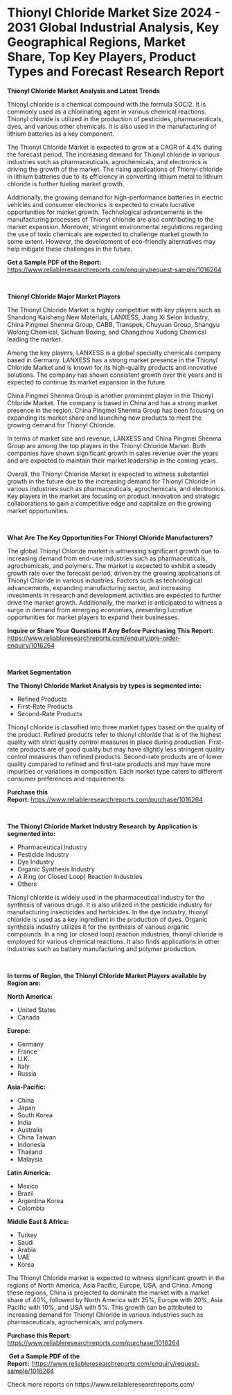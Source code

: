 <p><h1>Thionyl Chloride Market Size 2024 - 2031 Global Industrial Analysis, Key Geographical Regions, Market Share, Top Key Players, Product Types and Forecast Research Report</h1></p><p><strong>Thionyl Chloride Market Analysis and Latest Trends</strong></p>
<p><p>Thionyl chloride is a chemical compound with the formula SOCl2. It is commonly used as a chlorinating agent in various chemical reactions. Thionyl chloride is utilized in the production of pesticides, pharmaceuticals, dyes, and various other chemicals. It is also used in the manufacturing of lithium batteries as a key component.</p><p>The Thionyl Chloride Market is expected to grow at a CAGR of 4.4% during the forecast period. The increasing demand for Thionyl chloride in various industries such as pharmaceuticals, agrochemicals, and electronics is driving the growth of the market. The rising applications of Thionyl chloride in lithium batteries due to its efficiency in converting lithium metal to lithium chloride is further fueling market growth.</p><p>Additionally, the growing demand for high-performance batteries in electric vehicles and consumer electronics is expected to create lucrative opportunities for market growth. Technological advancements in the manufacturing processes of Thionyl chloride are also contributing to the market expansion. Moreover, stringent environmental regulations regarding the use of toxic chemicals are expected to challenge market growth to some extent. However, the development of eco-friendly alternatives may help mitigate these challenges in the future.</p></p>
<p><strong>Get a Sample PDF of the Report:&nbsp;</strong> <a href="https://www.reliableresearchreports.com/enquiry/request-sample/1016264">https://www.reliableresearchreports.com/enquiry/request-sample/1016264</a></p>
<p>&nbsp;</p>
<p><strong>Thionyl Chloride Major Market Players</strong></p>
<p><p>The Thionyl Chloride Market is highly competitive with key players such as Shandong Kaisheng New Materials, LANXESS, Jiang Xi Selon Industry, China Pingmei Shenma Group, CABB, Transpek, Chuyuan Group, Shangyu Wolong Chemical, Sichuan Boxing, and Changzhou Xudong Chemical leading the market.</p><p>Among the key players, LANXESS is a global specialty chemicals company based in Germany. LANXESS has a strong market presence in the Thionyl Chloride Market and is known for its high-quality products and innovative solutions. The company has shown consistent growth over the years and is expected to continue its market expansion in the future.</p><p>China Pingmei Shenma Group is another prominent player in the Thionyl Chloride Market. The company is based in China and has a strong market presence in the region. China Pingmei Shenma Group has been focusing on expanding its market share and launching new products to meet the growing demand for Thionyl Chloride.</p><p>In terms of market size and revenue, LANXESS and China Pingmei Shenma Group are among the top players in the Thionyl Chloride Market. Both companies have shown significant growth in sales revenue over the years and are expected to maintain their market leadership in the coming years.</p><p>Overall, the Thionyl Chloride Market is expected to witness substantial growth in the future due to the increasing demand for Thionyl Chloride in various industries such as pharmaceuticals, agrochemicals, and electronics. Key players in the market are focusing on product innovation and strategic collaborations to gain a competitive edge and capitalize on the growing market opportunities.</p></p>
<p>&nbsp;</p>
<p><strong>What Are The Key Opportunities For Thionyl Chloride Manufacturers?</strong></p>
<p><p>The global Thionyl Chloride market is witnessing significant growth due to increasing demand from end-use industries such as pharmaceuticals, agrochemicals, and polymers. The market is expected to exhibit a steady growth rate over the forecast period, driven by the growing applications of Thionyl Chloride in various industries. Factors such as technological advancements, expanding manufacturing sector, and increasing investments in research and development activities are expected to further drive the market growth. Additionally, the market is anticipated to witness a surge in demand from emerging economies, presenting lucrative opportunities for market players to expand their businesses.</p></p>
<p><strong>Inquire or Share Your Questions If Any Before Purchasing This Report:</strong> <a href="https://www.reliableresearchreports.com/enquiry/pre-order-enquiry/1016264">https://www.reliableresearchreports.com/enquiry/pre-order-enquiry/1016264</a></p>
<p>&nbsp;</p>
<p><strong>Market Segmentation</strong></p>
<p><strong>The Thionyl Chloride Market Analysis by types is segmented into:</strong></p>
<p><ul><li>Refined Products</li><li>First-Rate Products</li><li>Second-Rate Products</li></ul></p>
<p><p>Thionyl chloride is classified into three market types based on the quality of the product. Refined products refer to thionyl chloride that is of the highest quality with strict quality control measures in place during production. First-rate products are of good quality but may have slightly less stringent quality control measures than refined products. Second-rate products are of lower quality compared to refined and first-rate products and may have more impurities or variations in composition. Each market type caters to different consumer preferences and requirements.</p></p>
<p><strong>Purchase this Report:&nbsp;</strong><a href="https://www.reliableresearchreports.com/purchase/1016264">https://www.reliableresearchreports.com/purchase/1016264</a></p>
<p>&nbsp;</p>
<p><strong>The Thionyl Chloride Market Industry Research by Application is segmented into:</strong></p>
<p><ul><li>Pharmaceutical Industry</li><li>Pesticide Industry</li><li>Dye Industry</li><li>Organic Synthesis Industry</li><li>A Ring (or Closed Loop) Reaction Industries</li><li>Others</li></ul></p>
<p><p>Thionyl chloride is widely used in the pharmaceutical industry for the synthesis of various drugs. It is also utilized in the pesticide industry for manufacturing insecticides and herbicides. In the dye industry, thionyl chloride is used as a key ingredient in the production of dyes. Organic synthesis industry utilizes it for the synthesis of various organic compounds. In a ring (or closed loop) reaction industries, thionyl chloride is employed for various chemical reactions. It also finds applications in other industries such as battery manufacturing and polymer production.</p></p>
<p>&nbsp;</p>
<p><strong>In terms of Region, the Thionyl Chloride Market Players available by Region are:</strong></p>
<p>
    <p> <strong> North America: </strong>
        <ul>
            <li>United States</li>
            <li>Canada</li>
        </ul>
        </p> 
    <p> <strong> Europe: </strong>
        <ul>
            <li>Germany</li>
            <li>France</li>
            <li>U.K.</li>
            <li>Italy</li>
            <li>Russia</li>
        </ul>
        </p> 
    <p> <strong> Asia-Pacific: </strong>
        <ul>
            <li>China</li>
            <li>Japan</li>
            <li>South Korea</li>
            <li>India</li>
            <li>Australia</li>
            <li>China Taiwan</li>
            <li>Indonesia</li>
            <li>Thailand</li>
            <li>Malaysia</li>
        </ul>
        </p> 
    <p> <strong> Latin America: </strong>
        <ul>
            <li>Mexico</li>
            <li>Brazil</li>
            <li>Argentina Korea</li>
            <li>Colombia</li>
        </ul>
        </p> 
    <p> <strong> Middle East & Africa: </strong>
        <ul>
            <li>Turkey</li>
            <li>Saudi</li>
            <li>Arabia</li>
            <li>UAE</li>
            <li>Korea</li>
        </ul>
    </p>
    </p>
<p><p>The Thionyl Chloride market is expected to witness significant growth in the regions of North America, Asia Pacific, Europe, USA, and China. Among these regions, China is projected to dominate the market with a market share of 40%, followed by North America with 25%, Europe with 20%, Asia Pacific with 10%, and USA with 5%. This growth can be attributed to increasing demand for Thionyl Chloride in various industries such as pharmaceuticals, agrochemicals, and polymers.</p></p>
<p><strong>Purchase this Report: </strong><a href="https://www.reliableresearchreports.com/purchase/1016264">https://www.reliableresearchreports.com/purchase/1016264</a></p>
<p>&nbsp;<strong>Get a Sample PDF of the Report:&nbsp;&nbsp;</strong><a href="https://www.reliableresearchreports.com/enquiry/request-sample/1016264">https://www.reliableresearchreports.com/enquiry/request-sample/1016264</a></p>
<p><strong></strong></p>
<p>Check more reports on https://www.reliableresearchreports.com/</p>